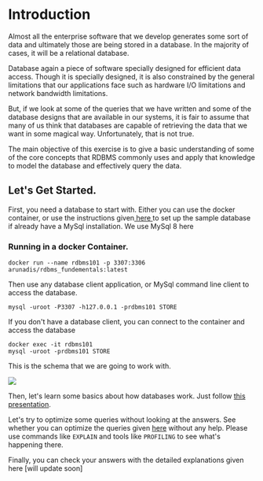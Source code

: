 
# Introduction

Almost all the enterprise software that we develop generates some sort of data and ultimately those are being stored in a database. In the majority of cases, it will be a relational database. 

Database again a piece of software specially designed for efficient data access. Though it is specially designed, it is also constrained by the general limitations that our applications face such as hardware I/O limitations and network bandwidth limitations.

But, if we look at some of the queries that we have written and some of the database designs that are available in our systems, it is fair to assume that many of us think that databases are capable of retrieving the data that we want in some magical way. Unfortunately, that is not true.

The main objective of this exercise is to give a basic understanding of some of the core concepts that RDBMS commonly uses and apply that knowledge to model the database and effectively query the data. 


## Let's Get Started.

First, you need a database to start with. Either you can use the docker container, or use the instructions given[ here ](https://github.com/arunadis/rdbms_fundamentals/blob/main/SETUP_DB.md " here ")to set up the sample database if already have a MySql installation. We use MySql 8 here

### Running in a docker Container. 

```
docker run --name rdbms101 -p 3307:3306 arunadis/rdbms_fundementals:latest
```
Then use any database client application, or MySql command line client to access the database. 

```
mysql -uroot -P3307 -h127.0.0.1 -prdbms101 STORE
```

If you don't have a database client, you can connect to the container and access the database 

```
docker exec -it rdbms101
mysql -uroot -prdbms101 STORE
```

This is the schema that we are going to work with.

![](https://github.com/arunadis/rdbms_fundamentals/blob/main/schema/store_schema.png)

Then, let's learn some basics about how databases work. Just follow [this presentation](https://github.com/arunadis/rdbms_fundamentals/blob/main/presentations/RDBMS_Fundamentals.pptx "this presentation").

Let's try to optimize some queries without looking at the answers. See whether you can optimize the queries given [here](https://github.com/arunadis/rdbms_fundamentals/blob/main/exercises/EXERCISES.md "here") without any help. Please use commands like `EXPLAIN` and tools like `PROFILING` to see what's happening there. 

Finally, you can check your answers with the detailed explanations given here [will update soon]
